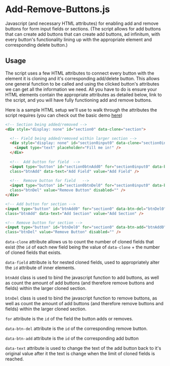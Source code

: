 # Add-Remove-Buttons.js
Javascript (and necessary HTML attributes) for enabling add and remove buttons for form input fields or sections.
(The script allows for add buttons that can create add buttons that can create add buttons, ad infinitum, with every button's functionality lining up with the appropriate element and corresponding delete button.)

## Usage
The script uses a few HTML attributes to connect every button with the element it is cloning and it's corresponding add/delete button. This allows one general function to be called and using the clicked button's attributes we can get all the information we need. All you have to do is ensure your HTML elements contain the appropriate attributes as detailed below, link to the script, and you will have fully functioning add and remove buttons.

Here is a sample HTML setup we'll use to walk through the attributes the script requires (you can check out the basic demo [here](http://codepen.io/illiteratecoder/pen/dWzrGm))

```html
<!-- Section being added/removed -->
<div style="display: none" id="section0" data-clone="section">

  <!-- Field being added/removed within larger section -->
  <div style="display: none" id="section0input0" data-clone="section0input" data-field="input">
    <input type="text" placeholder="Fill me in!" />
  </div>
  
  <!--  Add button for field  -->
  <input type="button" id="section0btnAdd0" for="section0input0" data-btn-del="section0btnDel0"
  class="btnAdd" data-text="Add Field" value="Add Field" />
  
  <!--  Remove button for field   -->
  <input type="button" id="section0btnDel0" for="section0input0" data-btn-add="section0btnAdd0"
  class="btnDel" value="Remove Button" disabled="" />           
</div>

<!-- Add button for section -->
<input type="button" id="btnAdd0" for="section0" data-btn-del="btnDel0"
class="btnAdd" data-text="Add Section" value="Add Section" />

<!-- Remove button for section -->
<input type="button" id="btnDel0" for="section0" data-btn-add="btnAdd0"
class="btnDel" value="Remove Button" disabled="" /> 
```

```data-clone``` attribute allows us to count the number of cloned fields that exist (the ```id``` of each new field being the                  value of ```data-clone``` + the number of cloned fields that exists.

```data-field``` attribute is for nested cloned fields, used to appropriately alter the ```id``` attribute of inner elements.

```btnAdd``` class is used to bind the javascript function to add buttons, as well as count the amount of add buttons (and                  therefore remove buttons and fields) within the larger cloned section.

```btnDel``` class is used to bind the javascript function to remove buttons, as well as count the amount of add buttons (and              therefore remove buttons and fields) within the larger cloned section.

```for``` attribute is the ```id``` of the field the button adds or removes.

```data-btn-del``` attribute is the ```id``` of the corresponding remove button.

```data-btn-add``` attribute is the ```id``` of the corresponding add button

```data-text``` attribute is used to change the text of the add button back to it's original value after it the text is change                 when the limit of cloned fields is reached.

